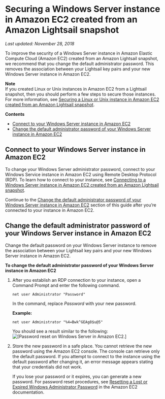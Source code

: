 # Securing a Windows Server instance in Amazon EC2 created from an Amazon Lightsail snapshot<a name="amazon-lightsail-securing-windows-server-amazon-ec2-instances"></a>

 *Last updated: November 28, 2018* 

To improve the security of a Windows Server instance in Amazon Elastic Compute Cloud \(Amazon EC2\) created from an Amazon Lightsail snapshot, we recommend that you change the default administrator password\. This removes the association between your Lightsail key pairs and your new Windows Server instance in Amazon EC2\.

**Note**  
If you created Linux or Unix instances in Amazon EC2 from a Lightsail snapshot, then you should perform a few steps to secure those instances\. For more information, see [Securing a Linux or Unix instance in Amazon EC2 created from an Amazon Lightsail snapshot](amazon-lightsail-securing-linux-unix-amazon-ec2-instances.md)\.

**Contents**
+ [Connect to your Windows Server instance in Amazon EC2](#connect-to-your-windows-server-instance-in-ec2)
+ [Change the default administrator password of your Windows Server instance in Amazon EC2](#change-the-password-of-your-windows-server-instance-in-ec2)

## Connect to your Windows Server instance in Amazon EC2<a name="connect-to-your-windows-server-instance-in-ec2"></a>

To change your Windows Server administrator password, connect to your Windows Service instance in Amazon EC2 using Remote Desktop Protocol \(RDP\)\. To learn how to connect to your instance, see [Connecting to a Windows Server instance in Amazon EC2 created from an Amazon Lightsail snapshot](amazon-lightsail-connecting-to-windows-server-amazon-ec2-instances.md)\.

Continue to the [Change the default administrator password of your Windows Server instance in Amazon EC2](#change-the-password-of-your-windows-server-instance-in-ec2) section of this guide after you’re connected to your instance in Amazon EC2\.

## Change the default administrator password of your Windows Server instance in Amazon EC2<a name="change-the-password-of-your-windows-server-instance-in-ec2"></a>

Change the default password on your Windows Server instance to remove the association between your Lightsail key pairs and your new Windows Server instance in Amazon EC2\.

**To change the default administrator password of your Windows Server instance in Amazon EC2**

1. After you establish an RDP connection to your instance, open a Command Prompt and enter the following command\.

   ```
   net user Administrator "Password"
   ```

   In the command, replace *Password* with your new password\.

   **Example:**

   ```
   net user Administrator "%4=Bwk^GEAg8$u@5"
   ```

   You should see a result similar to the following:  
![\[Password reset on Windows Server in Amazon EC2.\]](https://s3-us-west-2.amazonaws.com/parkside-localized-docs-devo/v1/en_us/b3f6d19f6c5a2810c4336f10d978ee98/images/amazon-lightsail-ec2-window-server-password-reset.png)

1. Store the new password in a safe place\. You cannot retrieve the new password using the Amazon EC2 console\. The console can retrieve only the default password\. If you attempt to connect to the instance using the default password after changing it, an error message appears stating that your credentials did not work\.

   If you lose your password or it expires, you can generate a new password\. For password reset procedures, see [Resetting a Lost or Expired Windows Administrator Password](https://docs.aws.amazon.com/AWSEC2/latest/WindowsGuide/ResettingAdminPassword.html) in the Amazon EC2 documentation\.